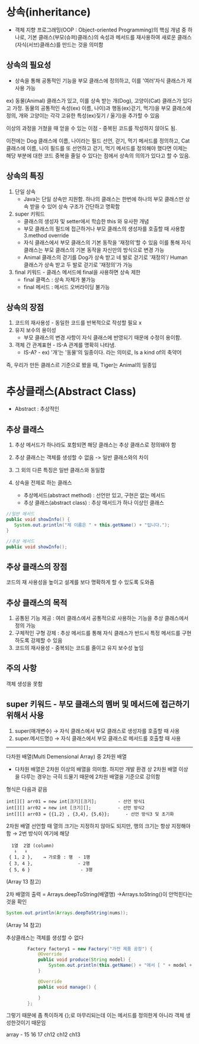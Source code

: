 # 상속(inheritance)

- 객체 지향 프로그래밍(OOP : Object-oriented Programming)의 핵심 개념 중 하나로, 기본 클래스(부모(슈퍼)클래스)의 속성과 메서드를 재사용하여 새로운 클래스(자식(서브)클래스)를 만드는 것을 의미함
## 상속의 필요성
- 상속을 통해 공통적인 기능을 부모 클래스에 정의하고, 이를 '여러'자식 클래스가 재사용 가능

ex) 동물(Animal) 클래스가 있고, 이를 상속 받는 개(Dog), 고양이(Cat) 클래스가 있다고 가정. 동물의 공통적인 속성(ex) 이름, 나이)과 행동(ex)걷기, 먹기)을 부모 클래스에 정의, 개와 고양이는 각각 고유한 특성(ex)짖기 / 울기)을 추가할 수 있음


이상의 과정을 거쳤을 때 얻을 수 있는 이점 - 중복된 코드를 작성하지 않아도 됨.

이전에는 Dog 클래스에 이름, 나이라는 필드 선언, 걷기, 먹기 메서드를 정의하고, Cat 클래스에 이름, 나이 필드를 또 선언하고 걷기, 먹기 메서드를 정의해야 했다면 이제는 해당 부분에 대한 코드 중복을 줄일 수 있다는 점에서 상속의 의의가 있다고 할 수 있음.

## 상속의 특징

1. 단일 상속
    - Java는 단일 상속만 지원함. 하나의 클래스는 한번에 하나의 부모 클래스만 상속 받을 수 있어 상속 구조가 간단하고 명확함
2. super 키워드
    - 클래스의 생성자 및 setter에서 학습한 this 와 유사한 개념
    - 부모 클래스의 필드에 접근하거나 부모 클래스의 생성자를 호출할 때 사용함
3.method override
    - 자식 클래스에서 부모 클래스의 기본 동작을 '재정의'할 수 있음  이를 통해 자식 클래스는 부모 클래스의 기본 동작을 자신만의 방식으로 변경 가능
    - Animal 클래스의 걷기를 Dog가 상속 받고 네 발로 걷기로 '재정의'/ Human 클래스가 상속 받고 두 발로 걷기로 '재정의'가 가능
4. final 키워드 - 클래스 메서드에 final을 사용하면 상속 제한
    - final 클랙스 : 상속 자체가 불가능
    - final 메서드 : 메서드 오버라이딩 불가능
   

## 상속의 장점
1. 코드의 재사용성 - 동일한 코드를 반복적으로 작성할 필요 x
2. 유지 보수의 용이성
    - 부모 클래스의 변경 사항이 자식 클래스에 반영되기 때문에 수정이 용이함.
3. 객체 간 관계표현 - IS-A 관계를 명확히 나타냄.
    - IS-A? - ex) '개'는 '동물'의 일종이다. 라는 의미로, Is a kind of의 축약어

즉, 우리가 만든 클래스르 기준으로 봤을 때,
Tiger는 Animal의 일종임


# 추상클래스(Abstract Class)

- Abstract : 추상적인

## 추상 클래스
1. 추상 메서드가 하나라도 포함되면 해당 클래스는 추상 클래스로 정의돼야 함
2. 추상 클래스는 객체를 생성할 수 없음 -> 일반 클래스와의 차이
3. 그 외의 다른 특징은 일반 클래스와 동일함
4. 상속을 전제로 하는 클래스

   - 추상메서드(abstract method) : 선언만 있고, 구현은 없는 메서드
   - 추상 클래스(abstract class) : 추상 매서드가 하나 이상인 클래스

```java
//일반 메서드
public void showInfo() {
   System.out.println("제 이름은 " + this.getName() + "입니다.");
}

//추상 메서드
public void showInfo();
```

## 추상 클래스의 장점
코드의 재 사용성을 높이고 설계를 보다 명확하게 할 수 있도록 도와줌
## 추상 클래스의 목적
1. 공통된 기능 제공 : 여러 클래스에서 공통적으로 사용하는 기능을 추상 클래스에서 정의 가능
2. 구체적인 구형 강제 : 추상 메서드를 통해 자식 클래스가 반드시 특정 메서드를 구현하도록 강제할 수 있음
3. 코드의 재사용성 - 중복되는 코드를 줄이고 유지 보수성 높임

## 주의 사항
객체 생성을 못함

## super 키워드 - 부모 클래스의 멤버 및 메서드에 접근하기 위해서 사용

1. super(매개변수) → 자식 클래스에서 부모 클래스로 생성자를 호출할 때 사용
2. super.메서드명() → 자식 클래스에서 부모 클래스로 메서드를 호출할 때 사용

---
다차원 배열(Multi Demensional Array) 중 2차원 배열

- 다차원 배열은 2차원 이상의 배열을 의미함. 하지만 개발 환경 상 2차원 배열 이상을 다루는 경우는 극히 드물기 때문에 2차원 배열을 기준으로 강의함

형식은 다음과 같음

    int[][] arr01 = new int[크기][크기];        - 선언 방식1
    int[][] arr02 = new int [크기][];          - 선언 방식2
    int[][] arr03 = {{1,2} , {3,4}, {5,6}};      - 선언 방식3 및 초기화

2차원 배열 선언할 때 열의 크기는 지정하지 않아도 되지만, 행의 크기는 항상 지정해야 함 → 2번 방식이 여기에 해당

      1열  2열 (column)
       ↓   ↓
     { 1, 2 },    → 가로줄 : 행  - 1행
     { 3, 4 },                 - 2행
     { 5, 6 }                   - 3행

(Array 13 참고)

2차 배열의 출력 = Arrays.deepToString(배열명)
→Arrays.toString()이 안먹힌다는 것을 확인
```java
System.out.println(Arrays.deepToString(nums));
```
(Array 14 참고)

추상클래스는 객체를 생성할 수 없다 
```java
        Factory factory1 = new Factory("가전 제품 공장") {
            @Override
            public void produce(String model) {
                System.out.println(this.getName() + "에서 [ " + model + " ]을 생산합니다.");
            }

            @Override
            public void manage() {

            }
        };  
```
그렇기 때문에 좀 특이하게 {};로 마무리되는데 이는 메서드를 정의한게 아니라 객체 생성한것이기 때문임

array - 15 16 17
ch12
ch12
ch13
